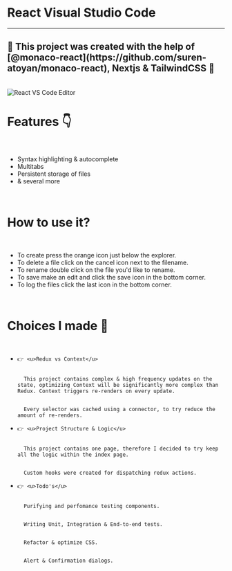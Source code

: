 # React Visual Studio Code

<hr />

<h2>🎉 This project was created with the help of [@monaco-react](https://github.com/suren-atoyan/monaco-react), Nextjs & TailwindCSS 🎉</h2>

<br/>

<img src="https://multi-monaco.s3.eu-west-2.amazonaws.com/editor.jpg" alt="React VS Code Editor"/>

<br/>

# Features 👇

<br/>

<ul>
  <li>
    Syntax highlighting & autocomplete
  </li>
  <li>
    Multitabs 
  </li>
  <li>
    Persistent storage of files 
  </li>
  <li>
     & several more 
  </li>
</ul>

<br/>

# How to use it?

<br/>

<ul>
  <li>
    To create press the orange icon just below the explorer.
  </li>
  <li>
    To delete a file click on the cancel icon next to the filename.
  </li>
   <li>
    To rename double click on the file you'd like to rename.
  </li>
  <li>
    To save make an edit and click the save icon in the bottom corner.
  </li>
  <li>
    To log the files click the last icon in the bottom corner.
  </li>
</ul>

<br/>

# Choices I made 🤞

<br/>

<ul>
  <li>
    
    👉 <u>Redux vs Context</u> 
    
    
      This project contains complex & high frequency updates on the state, optimizing Context will be significantly more complex than Redux. Context triggers re-renders on every update.
    
    
      Every selector was cached using a connector, to try reduce the amount of re-renders.
    
  </li>
  <li>
    
    👉 <u>Project Structure & Logic</u> 
    
    
      This project contains one page, therefore I decided to try keep all the logic within the index page.
    
    
      Custom hooks were created for dispatching redux actions.
    
  </li>
  <li>
    
    👉 <u>Todo's</u> 
    
    
      Purifying and perfomance testing components.
    
    
      Writing Unit, Integration & End-to-end tests.
    
    
      Refactor & optimize CSS.
    
     
      Alert & Confirmation dialogs.
    
  </li>
</ul>

<br/>
